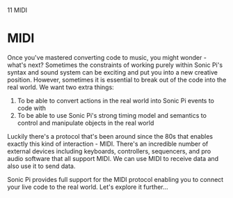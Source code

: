 11 MIDI

# MIDI

Once you've mastered converting code to music, you might wonder - what's
next? Sometimes the constraints of working purely within Sonic Pi's
syntax and sound system can be exciting and put you into a new creative
position. However, sometimes it is essential to break out of the code
into the real world. We want two extra things:

1. To be able to convert actions in the real world into Sonic Pi events to code with
2. To be able to use Sonic Pi's strong timing model and semantics to control and manipulate objects in the real world

Luckily there's a protocol that's been around since the 80s that enables
exactly this kind of interaction - MIDI. There's an incredible number of
external devices including keyboards, controllers, sequencers, and pro
audio software that all support MIDI. We can use MIDI to receive data
and also use it to send data.

Sonic Pi provides full support for the MIDI protocol enabling you to
connect your live code to the real world. Let's explore it further...
